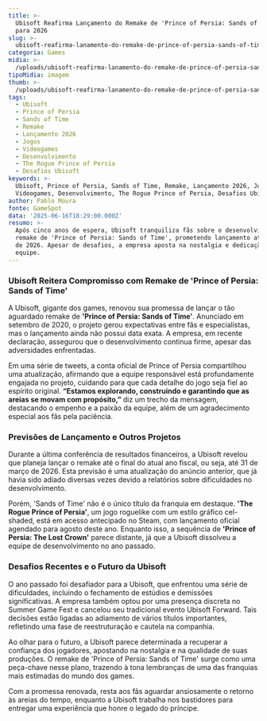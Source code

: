 ```yaml
---
title: >-
  Ubisoft Reafirma Lançamento do Remake de 'Prince of Persia: Sands of Time'
  para 2026
slug: >-
  ubisoft-reafirma-lanamento-do-remake-de-prince-of-persia-sands-of-time-para-2026
categoria: Games
midia: >-
  /uploads/ubisoft-reafirma-lanamento-do-remake-de-prince-of-persia-sands-of-time-para-2026-thumb.jpeg
tipoMidia: imagem
thumb: >-
  /uploads/ubisoft-reafirma-lanamento-do-remake-de-prince-of-persia-sands-of-time-para-2026-thumb.jpeg
tags:
  - Ubisoft
  - Prince of Persia
  - Sands of Time
  - Remake
  - Lançamento 2026
  - Jogos
  - Videogames
  - Desenvolvimento
  - The Rogue Prince of Persia
  - Desafios Ubisoft
keywords: >-
  Ubisoft, Prince of Persia, Sands of Time, Remake, Lançamento 2026, Jogos,
  Videogames, Desenvolvimento, The Rogue Prince of Persia, Desafios Ubisoft
author: Pablo Moura
fonte: GameSpot
data: '2025-06-16T18:29:00.000Z'
resumo: >-
  Após cinco anos de espera, Ubisoft tranquiliza fãs sobre o desenvolvimento do
  remake de 'Prince of Persia: Sands of Time', prometendo lançamento até março
  de 2026. Apesar de desafios, a empresa aposta na nostalgia e dedicação de sua
  equipe.
---
```


### Ubisoft Reitera Compromisso com Remake de 'Prince of Persia: Sands of Time'

A Ubisoft, gigante dos games, renovou sua promessa de lançar o tão aguardado remake de **'Prince of Persia: Sands of Time'**. Anunciado em setembro de 2020, o projeto gerou expectativas entre fãs e especialistas, mas o lançamento ainda não possui data exata. A empresa, em recente declaração, assegurou que o desenvolvimento continua firme, apesar das adversidades enfrentadas.

Em uma série de tweets, a conta oficial de Prince of Persia compartilhou uma atualização, afirmando que a equipe responsável está profundamente engajada no projeto, cuidando para que cada detalhe do jogo seja fiel ao espírito original. **“Estamos explorando, construindo e garantindo que as areias se movam com propósito,”** diz um trecho da mensagem, destacando o empenho e a paixão da equipe, além de um agradecimento especial aos fãs pela paciência.

### Previsões de Lançamento e Outros Projetos

Durante a última conferência de resultados financeiros, a Ubisoft revelou que planeja lançar o remake até o final do atual ano fiscal, ou seja, até 31 de março de 2026. Esta previsão é uma atualização do anúncio anterior, que já havia sido adiado diversas vezes devido a relatórios sobre dificuldades no desenvolvimento.

Porém, 'Sands of Time' não é o único título da franquia em destaque. **'The Rogue Prince of Persia'**, um jogo roguelike com um estilo gráfico cel-shaded, está em acesso antecipado no Steam, com lançamento oficial agendado para agosto deste ano. Enquanto isso, a sequência de **'Prince of Persia: The Lost Crown'** parece distante, já que a Ubisoft dissolveu a equipe de desenvolvimento no ano passado.

### Desafios Recentes e o Futuro da Ubisoft

O ano passado foi desafiador para a Ubisoft, que enfrentou uma série de dificuldades, incluindo o fechamento de estúdios e demissões significativas. A empresa também optou por uma presença discreta no Summer Game Fest e cancelou seu tradicional evento Ubisoft Forward. Tais decisões estão ligadas ao adiamento de vários títulos importantes, refletindo uma fase de reestruturação e cautela na companhia.

Ao olhar para o futuro, a Ubisoft parece determinada a recuperar a confiança dos jogadores, apostando na nostalgia e na qualidade de suas produções. O remake de 'Prince of Persia: Sands of Time' surge como uma peça-chave nesse plano, trazendo à tona lembranças de uma das franquias mais estimadas do mundo dos games.

Com a promessa renovada, resta aos fãs aguardar ansiosamente o retorno às areias do tempo, enquanto a Ubisoft trabalha nos bastidores para entregar uma experiência que honre o legado do príncipe.

